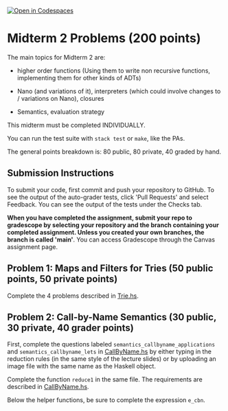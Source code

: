 [![Open in Codespaces](https://classroom.github.com/assets/launch-codespace-f4981d0f882b2a3f0472912d15f9806d57e124e0fc890972558857b51b24a6f9.svg)](https://classroom.github.com/open-in-codespaces?assignment_repo_id=10320154)
# Midterm 2 Problems (200 points)

The main topics for Midterm 2 are:

- higher order functions (Using them to write non recursive functions,
  implementing them for other kinds of ADTs)

- Nano (and variations of it), interpreters (which could involve changes to /
  variations on Nano), closures

- Semantics, evaluation strategy

This midterm must be completed INDIVIDUALLY.

You can run the test suite with `stack test` or `make`, like the PAs.

The general points breakdown is: 80 public, 80 private, 40 graded by hand.

## Submission Instructions
To submit your code, first commit and push your repository to GitHub. To see the output of the auto-grader tests, click 'Pull Requests' and select Feedback. You can see the output of the tests under the Checks tab.

**When you have completed the assignment, submit your repo to gradescope by selecting your repository and the branch containing your completed assignment. Unless you created your own branches, the branch is called 'main'**. You can access Gradescope through the Canvas assignment page.


## Problem 1: Maps and Filters for Tries (50 public points, 50 private points)

Complete the 4 problems described in [Trie.hs](src/Trie.hs).

## Problem 2: Call-by-Name Semantics  (30 public, 30 private, 40 grader points)

First, complete the questions labeled `semantics_callbyname_applications`
and `semantics_callbyname_lets` in [CallByName.hs](src/CallByName.hs)
by either typing in the reduction rules (in the same style of the lecture 
slides) or by uploading an image file with the same name as the Haskell object.

Complete the function `reduce1` in the same file. The requirements are described in
[CallByName.hs](src/CallByName.hs).

Below the helper functions, be sure to complete the expression `e_cbn`.
